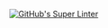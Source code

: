 [![GitHub's Super Linter](https://github.com/ICS2O-Programming-Joseph-K/Assign-02-PHP-Calculations-2/workflows/GitHub's%20Super%20Linter/badge.svg)](https://github.com/Assign-02-PHP-Calculations-2/actions)